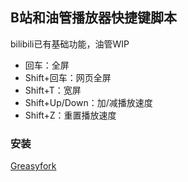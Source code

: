 ## B站和油管播放器快捷键脚本
bilibili已有基础功能，油管WIP

- 回车：全屏
- Shift+回车：网页全屏
- Shift+T：宽屏
- Shift+Up/Down：加/减播放速度
- Shift+Z：重置播放速度

### 安装
[Greasyfork](https://greasyfork.org/zh-CN/scripts/482018-bili-youtube-player-hotkey)